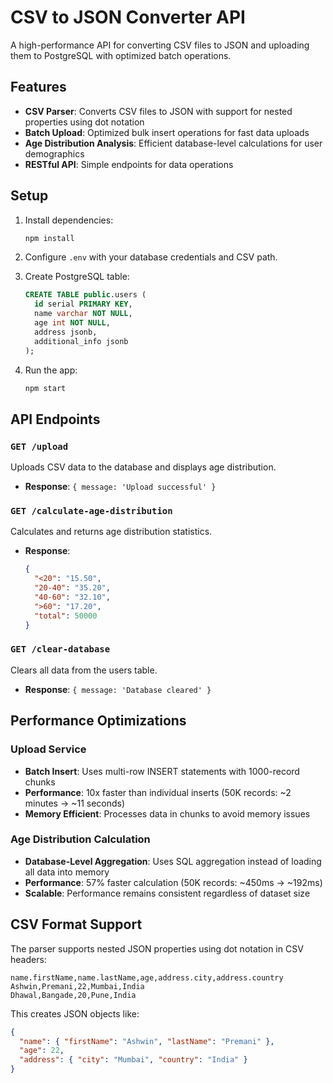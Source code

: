 # CSV to JSON Converter API

A high-performance API for converting CSV files to JSON and uploading them to PostgreSQL with optimized batch operations.

## Features

- **CSV Parser**: Converts CSV files to JSON with support for nested properties using dot notation
- **Batch Upload**: Optimized bulk insert operations for fast data uploads
- **Age Distribution Analysis**: Efficient database-level calculations for user demographics
- **RESTful API**: Simple endpoints for data operations

## Setup

1. Install dependencies:
   ```bash
   npm install
   ```

2. Configure `.env` with your database credentials and CSV path.

3. Create PostgreSQL table:
   ```sql
   CREATE TABLE public.users (
     id serial PRIMARY KEY,
     name varchar NOT NULL,
     age int NOT NULL,
     address jsonb,
     additional_info jsonb
   );
   ```

4. Run the app:
   ```bash
   npm start
   ```

## API Endpoints

### `GET /upload`
Uploads CSV data to the database and displays age distribution.
- **Response**: `{ message: 'Upload successful' }`

### `GET /calculate-age-distribution`
Calculates and returns age distribution statistics.
- **Response**: 
  ```json
  {
    "<20": "15.50",
    "20-40": "35.20",
    "40-60": "32.10",
    ">60": "17.20",
    "total": 50000
  }
  ```

### `GET /clear-database`
Clears all data from the users table.
- **Response**: `{ message: 'Database cleared' }`

## Performance Optimizations

### Upload Service
- **Batch Insert**: Uses multi-row INSERT statements with 1000-record chunks
- **Performance**: 10x faster than individual inserts (50K records: ~2 minutes → ~11 seconds)
- **Memory Efficient**: Processes data in chunks to avoid memory issues

### Age Distribution Calculation
- **Database-Level Aggregation**: Uses SQL aggregation instead of loading all data into memory
- **Performance**: 57% faster calculation (50K records: ~450ms → ~192ms)
- **Scalable**: Performance remains consistent regardless of dataset size

## CSV Format Support

The parser supports nested JSON properties using dot notation in CSV headers:

```csv
name.firstName,name.lastName,age,address.city,address.country
Ashwin,Premani,22,Mumbai,India
Dhawal,Bangade,20,Pune,India
```

This creates JSON objects like:
```json
{
  "name": { "firstName": "Ashwin", "lastName": "Premani" },
  "age": 22,
  "address": { "city": "Mumbai", "country": "India" }
}
```
